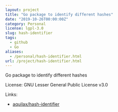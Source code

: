 ```yaml
---
layout: project
title: "Go package to identify different hashes"
date: "2019-10-26T00:00:00Z"
category: Personal
license: lgpl-3.0
slug: hash-identifier
tags:
  - github
  - Go
aliases:
  - /personal/hash-identifier.html
url: /project/hash-identifier.html
---
```


Go package to identify different hashes

License: GNU Lesser General Public License v3.0

Links:

* [aquilax/hash-identifier](https://github.com/aquilax/hash-identifier)
